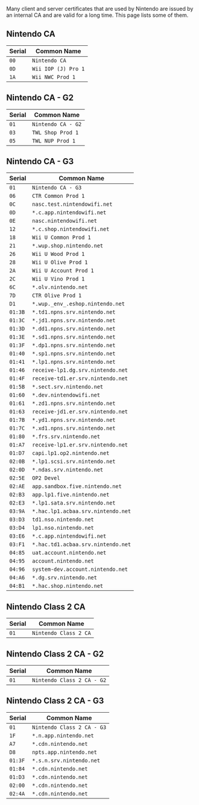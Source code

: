 Many client and server certificates that are used by Nintendo are issued by an internal CA and are valid for a long time. This page lists some of them.

## Nintendo CA
| Serial | Common Name |
| --- | --- |
| `00` | `Nintendo CA` |
| `0D` | `Wii IOP (J) Pro 1` |
| `1A` | `Wii NWC Prod 1` |

## Nintendo CA - G2
| Serial | Common Name |
| --- | --- |
| `01` | `Nintendo CA - G2` |
| `03` | `TWL Shop Prod 1` |
| `05` | `TWL NUP Prod 1` |

## Nintendo CA - G3
| Serial | Common Name |
| --- | --- |
| `01` | `Nintendo CA - G3` |
| `06` | `CTR Common Prod 1` |
| `0C` | `nasc.test.nintendowifi.net` |
| `0D` | `*.c.app.nintendowifi.net` |
| `0E` | `nasc.nintendowifi.net` |
| `12` | `*.c.shop.nintendowifi.net` |
| `18` | `Wii U Common Prod 1` |
| `21` | `*.wup.shop.nintendo.net` |
| `26` | `Wii U Wood Prod 1` |
| `28` | `Wii U Olive Prod 1` |
| `2A` | `Wii U Account Prod 1` |
| `2C` | `Wii U Vino Prod 1` |
| `6C` | `*.olv.nintendo.net` |
| `7D` | `CTR Olive Prod 1` |
| `D1` | `*.wup._env_.eshop.nintendo.net` |
| `01:3B` | `*.td1.npns.srv.nintendo.net` |
| `01:3C` | `*.jd1.npns.srv.nintendo.net` |
| `01:3D` | `*.dd1.npns.srv.nintendo.net` |
| `01:3E` | `*.sd1.npns.srv.nintendo.net` |
| `01:3F` | `*.dp1.npns.srv.nintendo.net` |
| `01:40` | `*.sp1.npns.srv.nintendo.net` |
| `01:41` | `*.lp1.npns.srv.nintendo.net` |
| `01:46` | `receive-lp1.dg.srv.nintendo.net` |
| `01:4F` | `receive-td1.er.srv.nintendo.net` |
| `01:5B` | `*.sect.srv.nintendo.net` |
| `01:60` | `*.dev.nintendowifi.net` |
| `01:61` | `*.zd1.npns.srv.nintendo.net` |
| `01:63` | `receive-jd1.er.srv.nintendo.net` |
| `01:7B` | `*.yd1.npns.srv.nintendo.net` |
| `01:7C` | `*.xd1.npns.srv.nintendo.net` |
| `01:80` | `*.frs.srv.nintendo.net` |
| `01:A7` | `receive-lp1.er.srv.nintendo.net` |
| `01:D7` | `capi.lp1.op2.nintendo.net` |
| `02:0B` | `*.lp1.scsi.srv.nintendo.net` |
| `02:0D` | `*.ndas.srv.nintendo.net` |
| `02:5E` | `OP2 Devel` |
| `02:AE` | `app.sandbox.five.nintendo.net` |
| `02:B3` | `app.lp1.five.nintendo.net` |
| `02:E3` | `*.lp1.sata.srv.nintendo.net` |
| `03:9A` | `*.hac.lp1.acbaa.srv.nintendo.net` |
| `03:D3` | `td1.nso.nintendo.net` |
| `03:D4` | `lp1.nso.nintendo.net` |
| `03:E6` | `*.c.app.nintendowifi.net` |
| `03:F1` | `*.hac.td1.acbaa.srv.nintendo.net` |
| `04:85` | `uat.account.nintendo.net` |
| `04:95` | `account.nintendo.net` |
| `04:96` | `system-dev.account.nintendo.net` |
| `04:A6` | `*.dg.srv.nintendo.net` |
| `04:B1` | `*.hac.shop.nintendo.net` |

## Nintendo Class 2 CA
| Serial | Common Name |
| --- | --- |
| `01` | `Nintendo Class 2 CA` |

## Nintendo Class 2 CA - G2
| Serial | Common Name |
| --- | --- |
| `01` | `Nintendo Class 2 CA - G2` |

## Nintendo Class 2 CA - G3
| Serial | Common Name |
| --- | --- |
| `01` | `Nintendo Class 2 CA - G3` |
| `1F` | `*.n.app.nintendo.net` |
| `A7` | `*.cdn.nintendo.net` |
| `D8` | `npts.app.nintendo.net` |
| `01:3F` | `*.s.n.srv.nintendo.net` |
| `01:84` | `*.cdn.nintendo.net` |
| `01:D3` | `*.cdn.nintendo.net` |
| `02:00` | `*.cdn.nintendo.net` |
| `02:4A` | `*.cdn.nintendo.net` |